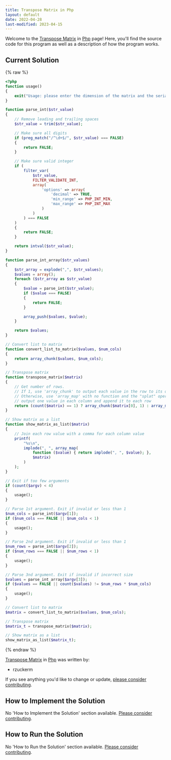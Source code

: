 ```yaml
---
title: Transpose Matrix in Php
layout: default
date: 2022-04-28
last-modified: 2023-04-15
---
```


Welcome to the [Transpose Matrix](https://sampleprograms.io/projects/transpose-matrix) in [Php](https://sampleprograms.io/languages/php) page! Here, you'll find the source code for this program as well as a description of how the program works.

## Current Solution

{% raw %}

```php
<?php
function usage()
{
    exit("Usage: please enter the dimension of the matrix and the serialized matrix");
}

function parse_int($str_value)
{
    // Remove leading and trailing spaces
    $str_value = trim($str_value);

    // Make sure all digits
    if (preg_match("/^\d+$/", $str_value) === FALSE)
    {
        return FALSE;
    }

    // Make sure valid integer
    if (
        filter_var(
            $str_value,
            FILTER_VALIDATE_INT,
            array(
                'options' => array(
                    'decimal' => TRUE,
                    'min_range' => PHP_INT_MIN,
                    'max_range' => PHP_INT_MAX
                )
            )
        ) === FALSE
    )
    {
        return FALSE;
    }

    return intval($str_value);
}

function parse_int_array($str_values)
{
    $str_array = explode(",", $str_values);
    $values = array();
    foreach ($str_array as $str_value)
    {
        $value = parse_int($str_value);
        if ($value === FALSE)
        {
            return FALSE;
        }

        array_push($values, $value);
    }

    return $values;
}

// Convert list to matrix
function convert_list_to_matrix($values, $num_cols)
{
    return array_chunk($values, $num_cols);
}

// Transpose matrix
function transpose_matrix($matrix)
{
    // Get number of rows.
    // If 1, use 'array_chunk' to output each value in the row to its own row.
    // Otherwise, use 'array_map' with no function and the "splat" operator to
    // output one value in each column and append it to each row
    return (count($matrix) == 1) ? array_chunk($matrix[0], 1) : array_map(NULL, ...$matrix);
}

// Show matrix as a list
function show_matrix_as_list($matrix)
{
    // Join each row value with a comma for each column value
    printf(
        "%s\n",
        implode(", ", array_map(
            function ($value) { return implode(", ", $value); },
            $matrix)
        )
    );
}

// Exit if too few arguments
if (count($argv) < 4)
{
    usage();
}

// Parse 1st argument. Exit if invalid or less than 1
$num_cols = parse_int($argv[1]);
if ($num_cols === FALSE || $num_cols < 1)
{
    usage();
}

// Parse 2nd argument. Exit if invalid or less than 1
$num_rows = parse_int($argv[2]);
if ($num_rows === FALSE || $num_rows < 1)
{
    usage();
}

// Parse 3nd argument. Exit if invalid if incorrect size
$values = parse_int_array($argv[3]);
if ($values == FALSE || count($values) != $num_rows * $num_cols)
{
    usage();
}

// Convert list to matrix
$matrix = convert_list_to_matrix($values, $num_cols);

// Transpose matrix
$matrix_t = transpose_matrix($matrix);

// Show matrix as a list
show_matrix_as_list($matrix_t);
```

{% endraw %}

[Transpose Matrix](https://sampleprograms.io/projects/transpose-matrix) in [Php](https://sampleprograms.io/languages/php) was written by:

- rzuckerm

If you see anything you'd like to change or update, [please consider contributing](https://github.com/TheRenegadeCoder/sample-programs).

## How to Implement the Solution

No 'How to Implement the Solution' section available. [Please consider contributing](https://github.com/TheRenegadeCoder/sample-programs-website).

## How to Run the Solution

No 'How to Run the Solution' section available. [Please consider contributing](https://github.com/TheRenegadeCoder/sample-programs-website).